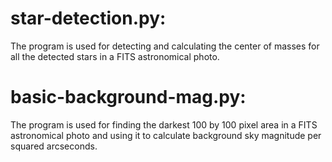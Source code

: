 # star-detection.py:
  The program is used for detecting and calculating the center of masses for all the detected stars in a FITS astronomical photo.
  
# basic-background-mag.py:
  The program is used for finding the darkest 100 by 100 pixel area in a FITS astronomical photo and using it to calculate background sky magnitude per squared   arcseconds.
